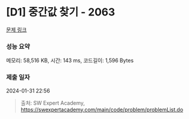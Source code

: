 # [D1] 중간값 찾기 - 2063 

[문제 링크](https://swexpertacademy.com/main/code/problem/problemDetail.do?contestProbId=AV5QPsXKA2UDFAUq) 

### 성능 요약

메모리: 58,516 KB, 시간: 143 ms, 코드길이: 1,596 Bytes

### 제출 일자

2024-01-31 22:56



> 출처: SW Expert Academy, https://swexpertacademy.com/main/code/problem/problemList.do